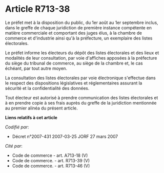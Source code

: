 # Article R713-38

Le préfet met à la disposition du public, du 1er août au 1er septembre inclus, dans le greffe de chaque juridiction de
première instance compétente en matière commerciale et comportant des juges élus, à la chambre de commerce et d'industrie
ainsi qu'à la préfecture, un exemplaire des listes électorales.

Le préfet informe les électeurs du dépôt des listes électorales et des lieux et modalités de leur consultation, par voie
d'affiches apposées à la préfecture du siège du tribunal de commerce, au siège de la chambre et, le cas échéant, par tout
autre moyen.

La consultation des listes électorales par voie électronique s'effectue dans le respect des dispositions législatives et
réglementaires assurant la sécurité et la confidentialité des données.

Tout électeur est autorisé à prendre communication des listes électorales et à en prendre copie à ses frais auprès du greffe
de la juridiction mentionnée au premier alinéa du présent article.

**Liens relatifs à cet article**

_Codifié par_:

  - Décret n°2007-431 2007-03-25 JORF 27 mars 2007

_Cité par_:

  - Code de commerce - art. A713-18 (V)
  - Code de commerce. - art. R713-39 (V)
  - Code de commerce. - art. R713-46 (V)
